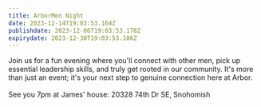 ```yaml
---
title: ArborMen Night
date: 2023-12-14T19:03:53.164Z
publishdate: 2023-12-06T19:03:53.178Z
expirydate: 2023-12-30T19:03:53.186Z
---
```

Join us for a fun evening where you'll connect with other men, pick up essential leadership skills, and truly get rooted in our community. It's more than just an event; it's your next step to genuine connection here at Arbor. \
\
S﻿ee you 7pm at James' house: 20328 74th Dr SE, Snohomish